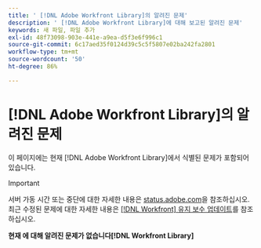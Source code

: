 ```yaml
---
title: ' [!DNL Adobe Workfront Library]의 알려진 문제'
description: ' [!DNL Adobe Workfront Library]에 대해 보고된 알려진 문제'
keywords: 새 파일, 파일 추가
exl-id: 48f73098-903e-441e-a9ea-d5f3e6f996c1
source-git-commit: 6c17aed35f0124d39c5c5f5807e02ba242fa2801
workflow-type: tm+mt
source-wordcount: '50'
ht-degree: 86%

---
```


# [!DNL Adobe Workfront Library]의 알려진 문제

이 페이지에는 현재 [!DNL Adobe Workfront Library]에서 식별된 문제가 포함되어 있습니다.

>[!IMPORTANT]
>
>서버 가동 시간 또는 중단에 대한 자세한 내용은 [status.adobe.com](https://status.adobe.com)을 참조하십시오. 최근 수정된 문제에 대한 자세한 내용은 [[!DNL Workfront] 유지 보수 업데이트](../maintenance/current-updates.md)를 참조하십시오.

**현재 에 대해 알려진 문제가 없습니다[!DNL Workfront Library]**

<!--


-->
